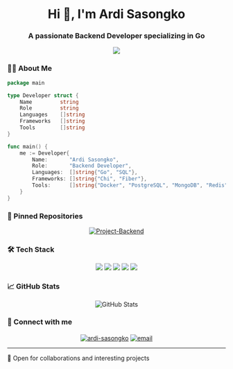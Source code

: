 <h1 align="center">Hi 👋, I'm Ardi Sasongko</h1>
<h3 align="center">A passionate Backend Developer specializing in Go</h3>

<p align="center">
  <img src="https://readme-typing-svg.herokuapp.com?lines=Backend+Developer;Go+Enthusiast;Clean+Code+Advocate&center=true&width=380&height=45">
</p>

### 👨‍💻 About Me

```go
package main

type Developer struct {
    Name         string
    Role         string
    Languages    []string
    Frameworks   []string
    Tools        []string
}

func main() {
    me := Developer{
        Name:       "Ardi Sasongko",
        Role:       "Backend Developer",
        Languages:  []string{"Go", "SQL"},
        Frameworks: []string{"Chi", "Fiber"},
        Tools:      []string{"Docker", "PostgreSQL", "MongoDB", "Redis", "SQLC", "GitHub Actions"},
    }
}
```

### 📌 Pinned Repositories
<p align="center">
<a href="https://github.com/ArdiSasongko/Projects-Backend">
  <img align="center" src="https://github-readme-stats.vercel.app/api/pin/?username=ArdiSasongko&repo=Projects-Backend&theme=radical" alt="Project-Backend"/>
</a>
</p>

### 🛠️ Tech Stack
<p align="center">
<img src="https://img.shields.io/badge/go-%2300ADD8.svg?style=for-the-badge&logo=go&logoColor=white"/>
<img src="https://img.shields.io/badge/postgres-%23316192.svg?style=for-the-badge&logo=postgresql&logoColor=white"/>
<img src="https://img.shields.io/badge/MongoDB-%234ea94b.svg?style=for-the-badge&logo=mongodb&logoColor=white"/>
<img src="https://img.shields.io/badge/redis-%23DD0031.svg?style=for-the-badge&logo=redis&logoColor=white"/>
<img src="https://img.shields.io/badge/docker-%230db7ed.svg?style=for-the-badge&logo=docker&logoColor=white"/>
</p>

### 📈 GitHub Stats

<p align="center">
  <img src="https://github-readme-stats.vercel.app/api?username=ArdiSasongko&show_icons=true&theme=radical" alt="GitHub Stats" />
</p>

### 🤝 Connect with me
<p align="center">
<a href="https://linkedin.com/in/ardi-sasongko-10795b210" target="blank"><img align="center" src="https://img.shields.io/badge/LinkedIn-%230077B5.svg?style=for-the-badge&logo=linkedin&logoColor=white" alt="ardi-sasongko"/></a>
<a href="mailto:ardisasongko002@gmail.com"><img align="center" src="https://img.shields.io/badge/Email-D14836?style=for-the-badge&logo=gmail&logoColor=white" alt="email"/></a>
</p>

---

💼 Open for collaborations and interesting projects
